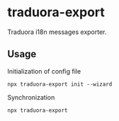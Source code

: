 # traduora-export

Traduora i18n messages exporter.

## Usage

Initialization of config file

`npx traduora-export init --wizard`

Synchronization

`npx traduora-export`
